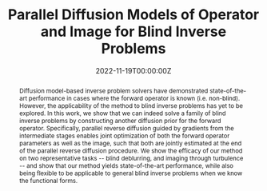 ---
title: "Parallel Diffusion Models of Operator and Image for Blind Inverse Problems"

# Authors
# If you created a profile for a user (e.g. the default `admin` user), write the username (folder name) here 
# and it will be replaced with their full name and linked to their profile.
authors:
- admin
- Jeongsol Kim
- Sehui Kim
- Jong Chul Ye

# Author notes (optional)
author_notes:
- "Equal contribution"
- "Equal contribution"

date: "2022-11-19T00:00:00Z"
doi: ""

# Schedule page publish date (NOT publication's date).
publishDate: "2022-11-19T00:00:00Z"

# Publication type.
# Legend: 0 = Uncategorized; 1 = Conference paper; 2 = Journal article;
# 3 = Preprint / Working Paper; 4 = Report; 5 = Book; 6 = Book section;
# 7 = Thesis; 8 = Patent
publication_types: ["3"]

# Publication name and optional abbreviated publication name.
publication: In Arxiv
publication_short: In Arxiv

abstract: Diffusion model-based inverse problem solvers have demonstrated state-of-the-art performance in cases where the forward operator is known (i.e. non-blind). However, the applicability of the method to blind inverse problems has yet to be explored. In this work, we show that we can indeed solve a family of blind inverse problems by constructing another diffusion prior for the forward operator. Specifically, parallel reverse diffusion guided by gradients from the intermediate stages enables joint optimization of both the forward operator parameters as well as the image, such that both are jointly estimated at the end of the parallel reverse diffusion procedure. We show the efficacy of our method on two representative tasks -- blind deblurring, and imaging through turbulence -- and show that our method yields state-of-the-art performance, while also being flexible to be applicable to general blind inverse problems when we know the functional forms.

# Summary. An optional shortened abstract.
summary: We propose a method to perform posterior sampling with diffusion models on blind inverse problems.

tags: [Diffusion model, Blind Inverse problem, Posterior sampling]

# Display this page in the Featured widget?
featured: true

# Custom links (uncomment lines below)
# links:
# - name: Custom Link
#   url: http://example.org

url_pdf: 'https://arxiv.org/abs/2211.10656v1'
url_code: ''
url_dataset: ''
url_poster: ''
url_project: ''
url_slides: ''
url_source: ''
url_video: ''

# Featured image
# To use, add an image named `featured.jpg/png` to your page's folder. 
image:
  caption: 'Image credit: Hyungjin Chung'
  focal_point: ""
  preview_only: false

# Associated Projects (optional).
#   Associate this publication with one or more of your projects.
#   Simply enter your project's folder or file name without extension.
#   E.g. `internal-project` references `content/project/internal-project/index.md`.
#   Otherwise, set `projects: []`.
projects:
- []

# Slides (optional).
#   Associate this publication with Markdown slides.
#   Simply enter your slide deck's filename without extension.
#   E.g. `slides: "example"` references `content/slides/example/index.md`.
#   Otherwise, set `slides: ""`.
slides: ""
---